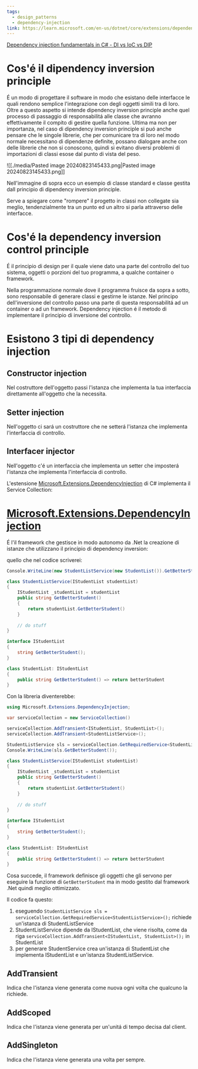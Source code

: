 ```yaml
---
tags:
  - design_patterns
  - dependency-injection
link: https://learn.microsoft.com/en-us/dotnet/core/extensions/dependency-injection https://medium.com/@anyanwuraphaelc/dependency-injection-design-patterns-in-c-b982c141dcb2
---
```

[Dependency injection fundamentals in C# - DI vs IoC vs DIP](https://www.youtube.com/watch?v=M1jxLQu40qo)
# Cos'é il dipendency inversion principle
É un modo di progettare il software in modo che esistano delle interfacce le quali rendono semplice l'integrazione con degli oggetti simili tra di loro. Oltre a questo aspetto si intende dipendency inversion principle anche quel processo di passaggio di responsabilitá alle classe che avranno effettivamente il compito di gestire quella funzione. Ultima ma non per importanza, nel caso di dipendency inversion principle si puó anche pensare che le singole librerie, che per comunicare tra di loro nel modo normale necessitano di dipendenze definite, possano dialogare anche con delle librerie che non si conoscono, quindi si evitano diversi problemi di importazioni di classi esose dal punto di vista del peso.

![[./media/Pasted image 20240823145433.png|Pasted image 20240823145433.png]]

Nell'immagine di sopra ecco un esempio di classe standard e classe gestita dall principio di dipendency inversion principle.

Serve a spiegare come "rompere" il progetto in classi non collegate sia meglio, tendenzialmente tra un punto ed un altro si parla attraverso delle interfacce.

# Cos'é la dependency inversion control principle
É il principio di design per il quale viene dato una parte del controllo del tuo sistema, oggetti o porzioni del tuo programma, a qualche container o framework.

Nella programmazione normale dove il programma fruisce da sopra a sotto, sono responsabile di generare classi e gestirne le istanze. Nel principo dell'inversione del controllo passo una parte di questa responsabilitá ad un container o ad un framework.
Dependency injection é il metodo di implementare il principio di inversione del controllo.

# Esistono 3 tipi di dependency injection
## Constructor injection
Nel costruttore dell'oggetto passi l'istanza che implementa la tua interfaccia direttamente all'oggetto che la necessita.
## Setter injection
Nell'oggetto ci sará un costruttore che ne setterá l'istanza che implementa l'interfaccia di controllo.
## Interfacer injector
Nell'oggetto c'é un interfaccia che implementa un setter che imposterá l'istanza che implementa l'interfaccia di controllo.

L'estensione [Microsoft.Extensions.DependencyInjection](https://learn.microsoft.com/en-us/dotnet/api/microsoft.extensions.dependencyinjection.iservicescopefactory) di C# implementa il Service Collection:
# [Microsoft.Extensions.DependencyInjection](https://learn.microsoft.com/en-us/dotnet/api/microsoft.extensions.dependencyinjection.iservicescopefactory)
É l'il framework che gestisce in modo autonomo da .Net la creazione di istanze che utilizzano il principio di dependency inversion:

quello che nel codice scriverei:

```C#
Console.WriteLine(new StudentListService(new StudentList()).GetBetterStudent())

class StudentListService(IStudentList studentList)
{
	IStudentList _studentList = studentList
	public string GetBetterStudent()
	{
		return studentList.GetBetterStudent()
	}
	
	// do stuff
}

interface IStudentList
{
	string GetBetterStudent();
}

class StudentList: IStudentList
{
	public string GetBetterStudent() => return betterStudent
}
```

Con la libreria diventerebbe:

```C#
using Microsoft.Extensions.DependencyInjection;

var serviceCollection = new ServiceCollection()

serviceCollection.AddTransient<IStudentList, StudentList>();
serviceCollection.AddTransient<StudentListService>();

StudentListService sls = serviceCollection.GetRequiredService<StudentListService>();
Console.WriteLine(sls.GetBetterStudent());

class StudentListService(IStudentList studentList)
{
	IStudentList _studentList = studentList
	public string GetBetterStudent()
	{
		return studentList.GetBetterStudent()
	}
	
	// do stuff
}

interface IStudentList
{
	string GetBetterStudent();
}

class StudentList: IStudentList
{
	public string GetBetterStudent() => return betterStudent
}

```

Cosa succede, il framework definisce gli oggetti che gli servono per eseguire la funzione di `GetBetterStudent` ma in modo gestito dal framework .Net quindi meglio ottimizzato.

Il codice fa questo:
1. eseguendo `StudentListService sls = serviceCollection.GetRequiredService<StudentListService>();` richiede un'istanza di StudentListService
2. StudentListService dipende da IStudentList, che viene risolta, come da riga `serviceCollection.AddTransient<IStudentList, StudentList>();` in StudentList
3. per generare StudentService crea un'istanza di StudentList che implementa IStudentList e un'istanza StudentListService.

## AddTransient
Indica che l'istanza viene generata come nuova ogni volta che qualcuno la richiede.

## AddScoped
Indica che l'istanza viene generata per un'unitá di tempo decisa dal client.

## AddSingleton
Indica che l'istanza viene generata una volta per sempre.